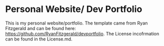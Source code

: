# Personal Website/ Dev Portfolio
This is my personal website/portfolio. The template came from Ryan Fitzgerald and can be found here: https://github.com/RyanFitzgerald/devportfolio. The License incofrmation can be found in the License.md.
